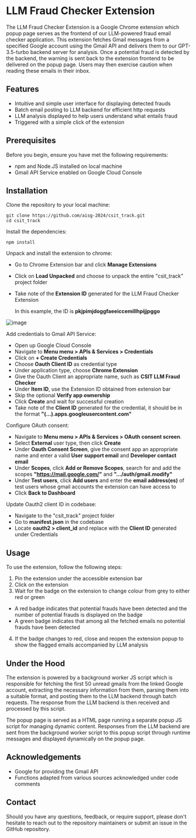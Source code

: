# LLM Fraud Checker Extension
The LLM Fraud Checker Extension is a Google Chrome extension which popup page serves as the frontend of our LLM-powered fraud email checker application. 
This extension fetches Gmail messages from a specified Google account using the Gmail API and delivers them to our GPT-3.5-turbo backend server for analysis.
Once a potential fraud is detected by the backend, the warning is sent back to the extension frontend to be delivered on the popup page.
Users may then exercise caution when reading these emails in their inbox.

## Features
- Intuitive and simple user interface for displaying detected frauds
- Batch email posting to LLM backend for efficient http requests
- LLM analysis displayed to help users understand what entails fraud
- Triggered with a simple click of the extension

## Prerequisites
Before you begin, ensure you have met the following requirements:

- npm and Node.JS installed on local machine
- Gmail API Service enabled on Google Cloud Console


## Installation
Clone the repository to your local machine:

```
git clone https://github.com/aisg-2024/csit_track.git
cd csit_track
```

Install the dependencies:

```
npm install
```

Unpack and install the extension to chrome:
- Go to Chrome Extension bar and click **Manage Extensions**
- Click on **Load Unpacked** and choose to unpack the entire "csit_track" project folder
- Take note of the **Extension ID** generated for the LLM Fraud Checker Extension

  In this example, the ID is **pkjpimjdoggfaeeiccemillhpijjpggo**

![image](https://github.com/aisg-2024/csit_track/assets/111041948/1a227ab2-99f3-4227-ae45-9678c747b8ec)

Add credentials to Gmail API Service:
- Open up Google Cloud Console
- Navigate to **Menu menu > APIs & Services > Credentials**
- Click on **+ Create Credentials**
- Choose **Oauth Client ID** as credential type
- Under application type, choose **Chrome Extension**
- Give the Oauth Client an appropriate name, such as **CSIT LLM Fraud Checker**
- Under **Item ID**, use the Extension ID obtained from extension bar
- Skip the optional **Verify app ownership**
- Click **Create** and wait for successful creation
- Take note of the **Client ID** generated for the credential, it should be in the format **"(...).apps.googleusercontent.com"**

Configure OAuth consent:
- Navigate to **Menu menu > APIs & Services > OAuth consent screen**.
- Select **External** user type, then click **Create**
- Under **Oauth Consent Screen**, give the consent app an appropriate name and enter a valid **User support email** and **Developer contact email**
- Under **Scopes**, click **Add or Remove Scopes**, search for and add the scopes **"https://mail.google.com/"** and **".../auth/gmail.modify"**
- Under **Test users**, click **Add users** and enter the **email address(es)** of test users whose gmail accounts the extension can have access to 
- Click **Back to Dashboard**

Update Oauth2 client ID in codebase:
- Navigate to the "csit_track" project folder
- Go to **manifest.json** in the codebase
- Locate **oauth2 > client_id** and replace with the **Client ID** generated under Credentials

## Usage
To use the extension, follow the following steps:

1) Pin the extension under the accessible extension bar
2) Click on the extension
3) Wait for the badge on the extension to change colour from grey to either red or green
- A red badge indicates that potential frauds have been detected and the number of potential frauds is displayed on the badge
- A green badge indicates that among all the fetched emails no potential frauds have been detected
4) If the badge changes to red, close and reopen the extension popup to show the flagged emails accompanied by LLM analysis

## Under the Hood

The extension is powered by a background worker JS script which is responsible for fetching the first 50 unread gmails from the linked Google account, extracting the necessary information from them, parsing them into a suitable format, and posting them to the LLM backend through batch requests. The response from the LLM backend is then received and processed by this script.

The popup page is served as a HTML page running a separate popup JS script for managing dynamic content. Responses from the LLM backend are sent from the background worker script to this popup script through runtime messages and displayed dynamically on the popup page.

## Acknowledgements
- Google for providing the Gmail API
- Functions adapted from various sources acknowledged under code comments

## Contact
Should you have any questions, feedback, or require support, please don't hesitate to reach out to the repository maintainers or submit an issue in the GitHub repository.
